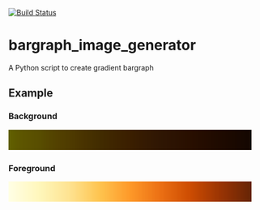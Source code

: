 [![Build Status](https://travis-ci.org/scls19fr/bargraph_image_generator.svg?branch=master)](https://travis-ci.org/scls19fr/bargraph_image_generator)

# bargraph_image_generator
A Python script to create gradient bargraph

## Example
### Background
![Background](output/sample/bargraph_background.png)

### Foreground
![Foreground](output/sample/bargraph_foreground.png)
